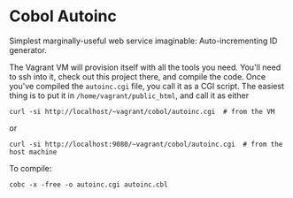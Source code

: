 # Cobol Autoinc

Simplest marginally-useful web service imaginable: Auto-incrementing ID generator.

The Vagrant VM will provision itself with all the tools you need. You'll need to ssh into it, check out this project there, and compile the code.
Once you've compiled the `autoinc.cgi` file, you call it as a CGI script.
The easiest thing is to put it in `/home/vagrant/public_html`, and call it as either

    curl -si http://localhost/~vagrant/cobol/autoinc.cgi  # from the VM

or

    curl -si http://localhost:9080/~vagrant/cobol/autoinc.cgi  # from the host machine

To compile:
```
cobc -x -free -o autoinc.cgi autoinc.cbl
```
